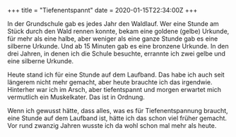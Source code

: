 +++
title = "Tiefenentspannt"
date = 2020-01-15T22:34:00Z
+++

In der Grundschule gab es jedes Jahr den Waldlauf. Wer eine Stunde am Stück durch den Wald rennen konnte, bekam eine goldene (gelbe) Urkunde, für mehr als eine halbe, aber weniger als eine ganze Stunde gab es eine silberne Urkunde. Und ab 15 Minuten gab es eine bronzene Urkunde. In den drei Jahren, in denen ich die Schule besuchte, errannte ich zwei gelbe und eine silberne Urkunde.

Heute stand ich für eine Stunde auf dem Laufband. Das habe ich auch seit längerem nicht mehr gemacht, aber heute brauchte ich das irgendwie. Hinterher war ich im Arsch, aber tiefentspannt und morgen erwartet mich vermutlich ein Muskelkater. Das ist in Ordnung.

Wenn ich gewusst hätte, dass alles, was es für Tiefenentspannung braucht, eine Stunde auf dem Laufband ist, hätte ich das schon viel früher gemacht. Vor rund zwanzig Jahren wusste ich da wohl schon mal mehr als heute.